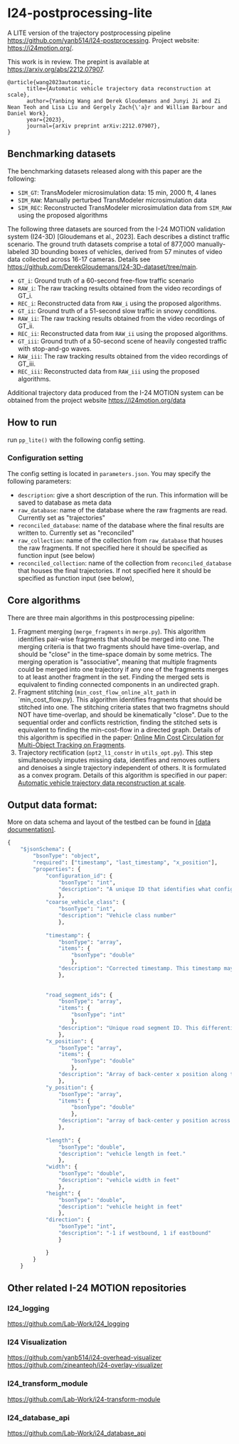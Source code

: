 # I24-postprocessing-lite

A LITE version of the trajectory postprocessing pipeline https://github.com/yanb514/I24-postprocessing. 
Project website: https://i24motion.org/. 

This work is in review. The prepint is available at https://arxiv.org/abs/2212.07907.
```
@article{wang2023automatic,
      title={Automatic vehicle trajectory data reconstruction at scale}, 
      author={Yanbing Wang and Derek Gloudemans and Junyi Ji and Zi Nean Teoh and Lisa Liu and Gergely Zach{\'a}r and William Barbour and Daniel Work},
      year={2023},
      journal={arXiv preprint arXiv:2212.07907},
}
```

## Benchmarking datasets
The benchmarking datasets released along with this paper are the following:
- `SIM_GT`: TransModeler microsimulation data: 15 min, 2000 ft, 4 lanes
- `SIM_RAW`: Manually perturbed TransModeler microsimulation data
- `SIM_REC`: Reconstructed TransModeler microsimulation data from `SIM_RAW` using the proposed algorithms

The following three datasets are sourced from the I-24 MOTION validation system (I24-3D) [Gloudemans et al., 2023]. Each describes a distinct traffic scenario. The ground truth datasets comprise a total of 877,000 manually-labeled 3D bounding boxes of vehicles, derived from 57 minutes of video data collected across 16-17 cameras. Details see https://github.com/DerekGloudemans/I24-3D-dataset/tree/main. 
- `GT_i`:  Ground truth of a 60-second free-flow traffic scenario
- `RAW_i`: The raw tracking results obtained from the video recordings of GT_i.
- `REC_i`: Reconstructed data from `RAW_i` using the proposed algorithms.
- `GT_ii`:  Ground truth of a 51-second slow traffic in snowy conditions.
- `RAW_ii`: The raw tracking results obtained from the video recordings of GT_ii.
- `REC_ii`: Reconstructed data from `RAW_ii` using the proposed algorithms.
- `GT_iii`:  Ground truth of a 50-second scene of heavily congested traffic with stop-and-go waves.
- `RAW_iii`: The raw tracking results obtained from the video recordings of GT_iii.
- `REC_iii`: Reconstructed data from `RAW_iii` using the proposed algorithms.

Additional trajectory data produced from the I-24 MOTION system can be obtained from the project website
https://i24motion.org/data


## How to run

run `pp_lite()` with the following config setting.


### Configuration setting 
The config setting is located in `parameters.json`. You may specify the following parameters:

- `description`: give a short description of the run. This information will be saved to database as meta data
- `raw_database`: name of the database where the raw fragments are read. Currently set as "trajectories"
- `reconciled_database`: name of the database where the final results are written to. Currently set as "reconciled"
- `raw_collection`: name of the collection from `raw_database` that houses the raw fragments. If not specified here it should be specified as function input (see below)
- `reconciled_collection`: name of the collection from `reconciled_database` that houses the final trajectories. If not specified here it should be specified as function input (see below),


## Core algorithms
There are three main algorithms in this postprocessing pipeline:
1. Fragment merging (`merge_fragments` in `merge.py`). This algorithm identifies pair-wise fragments that should be merged into one. The merging criteria is that two fragments should have time-overlap, and should be "close" in the time-space domain by some metrics. The merging operation is "associative", meaning that multiple fragments could be merged into one trajectory if any one of the fragments merges to at least another fragment in the set. Finding the merged sets is equivalent to finding connected components in an undirected graph.
2. Fragment stitching (`min_cost_flow_online_alt_path` in `min_cost_flow.py). This algorithm identifies fragments that should be stitched into one. The stitching criteria states that two fragmetns should NOT have time-overlap, and should be kinematically "close". Due to the sequential order and conflicts restriction, finding the stitched sets is equivalent to finding the min-cost-flow in a directed graph. Details of this algorithm is specified in the paper: [Online Min Cost Circulation for Multi-Object Tracking on Fragments](https://arxiv.org/abs/2311.04749).
3. Trajectory rectification (`opt2_l1_constr` in `utils_opt.py`). This step simultaneously imputes missing data, identifies and removes outliers and denoises a single trajectory independent of others. It is formulated as a convex program. Details of this algorithm is specified in our paper: [Automatic vehicle trajectory data reconstruction at scale](https://arxiv.org/abs/2212.07907).


## Output data format: 
More on data schema and layout of the testbed can be found in [[data documentation]](https://github.com/I24-MOTION/I24M_documentation).

```python
{
    "$jsonSchema": {
        "bsonType": "object",
        "required": ["timestamp", "last_timestamp", "x_position"],
        "properties": {
            "configuration_id": {
                "bsonType": "int",
                "description": "A unique ID that identifies what configuration was run. It links to a metadata document that defines all the settings that were used system-wide to generate this trajectory fragment"
                },
            "coarse_vehicle_class": {
                "bsonType": "int",
                "description": "Vehicle class number"
                },
            
            "timestamp": {
                "bsonType": "array",
                "items": {
                    "bsonType": "double"
                    },
                "description": "Corrected timestamp. This timestamp may be corrected to reduce timestamp errors."
                },
            
 
            "road_segment_ids": {
                "bsonType": "array",
                "items": {
                    "bsonType": "int"
                    },
                "description": "Unique road segment ID. This differentiates the mainline from entrance ramps and exit ramps, which get distinct road segment IDs."
                },
            "x_position": {
                "bsonType": "array",
                "items": {
                    "bsonType": "double"
                    },
                "description": "Array of back-center x position along the road segment in feet. The  position x=0 occurs at the start of the road segment."
                },
            "y_position": {
                "bsonType": "array",
                "items": {
                    "bsonType": "double"
                    },
                "description": "array of back-center y position across the road segment in feet. y=0 is located at the left yellow line, i.e., the left-most edge of the left-most lane of travel in each direction."
                },
            
            "length": {
                "bsonType": "double",
                "description": "vehicle length in feet."
                },
            "width": {
                "bsonType": "double",
                "description": "vehicle width in feet"
                },
            "height": {
                "bsonType": "double",
                "description": "vehicle height in feet"
                },
            "direction": {
                "bsonType": "int",
                "description": "-1 if westbound, 1 if eastbound"
                }

            }
        }
    }
```


## Other related I-24 MOTION repositories
### I24_logging
https://github.com/Lab-Work/I24_logging
### I24 Visualization
https://github.com/yanb514/i24-overhead-visualizer
https://github.com/zineanteoh/i24-overlay-visualizer
### I24_transform_module
https://github.com/Lab-Work/i24-transform-module
### I24_database_api
https://github.com/Lab-Work/i24_database_api
